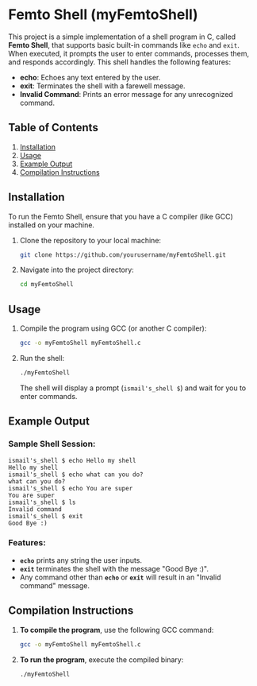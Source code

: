 # Femto Shell (myFemtoShell)

This project is a simple implementation of a shell program in C, called **Femto Shell**, that supports basic built-in commands like `echo` and `exit`. When executed, it prompts the user to enter commands, processes them, and responds accordingly. This shell handles the following features:

- **echo**: Echoes any text entered by the user.
- **exit**: Terminates the shell with a farewell message.
- **Invalid Command**: Prints an error message for any unrecognized command.

## Table of Contents

1. [Installation](#installation)
2. [Usage](#usage)
3. [Example Output](#example-output)
4. [Compilation Instructions](#compilation-instructions)

## Installation

To run the Femto Shell, ensure that you have a C compiler (like GCC) installed on your machine.

1. Clone the repository to your local machine:

   ```bash
   git clone https://github.com/yourusername/myFemtoShell.git
   ```

2. Navigate into the project directory:

   ```bash
   cd myFemtoShell
   ```

## Usage

1. Compile the program using GCC (or another C compiler):

   ```bash
   gcc -o myFemtoShell myFemtoShell.c
   ```

2. Run the shell:

   ```bash
   ./myFemtoShell
   ```

   The shell will display a prompt (`ismail's_shell $`) and wait for you to enter commands.

## Example Output

### Sample Shell Session:

```
ismail's_shell $ echo Hello my shell
Hello my shell
ismail's_shell $ echo what can you do?
what can you do?
ismail's_shell $ echo You are super
You are super
ismail's_shell $ ls
Invalid command
ismail's_shell $ exit
Good Bye :)
```

### Features:

- **`echo`** prints any string the user inputs.
- **`exit`** terminates the shell with the message "Good Bye :)".
- Any command other than **`echo`** or **`exit`** will result in an "Invalid command" message.

## Compilation Instructions

1. **To compile the program**, use the following GCC command:

   ```bash
   gcc -o myFemtoShell myFemtoShell.c
   ```

2. **To run the program**, execute the compiled binary:

   ```bash
   ./myFemtoShell


